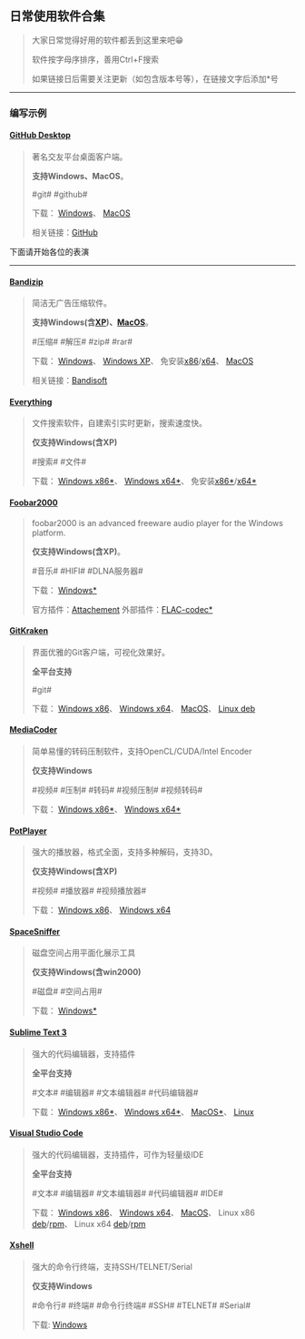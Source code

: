 ﻿## 日常使用软件合集

> 大家日常觉得好用的软件都丢到这里来吧😁
> 
> 软件按字母序排序，善用Ctrl+F搜索
> 
> 如果链接日后需要关注更新（如包含版本号等），在链接文字后添加*号

---

### 编写示例

<!--Template
↓↓↓↓↓模板，从下面一行开始复制
#### [这里写软件名称](这里写软件官网地址，优先中文，如果官网分系统，默认写Windows，其他的写简介里)

> 这里写软件简介。
> 
> 如果有特殊要求也写这里，用**加粗**。
> 
> #这里写关键词# #关键词之间记得用空格隔开#
> 
> 下载：
> [Windows x86](下载链接最好点击即可下载)、
> [Windows x64](如果分32/64就分开写)、
> [MacOS](MacOS可写App Store链接)、
> [Linux](如果链接中包含版本号等，记得文字后面加上*号，比如[Linux*]这样)
> 
> 相关链接：[这里写网站名称，没有可不写相关链接](这里写网站链接)
↑↑↑↑↑复制到上面一行为止
-->

#### [GitHub Desktop](https://desktop.github.com/)

> 著名交友平台桌面客户端。
> 
> **支持Windows、MacOS**。
> 
> #git# #github#
> 
> 下载：
> [Windows](https://central.github.com/deployments/desktop/desktop/latest/win32)、
> [MacOS](https://central.github.com/deployments/desktop/desktop/latest/darwin)
> 
> 相关链接：[GitHub](https://github.com/)

下面请开始各位的表演

---

#### [Bandizip](https://www.bandisoft.com/bandizip/)

> 简洁无广告压缩软件。
> 
> **支持Windows(含[XP](https://www.bandisoft.com/bandizip/old/))、[MacOS](https://www.bandisoft.com/bandizip.mac/)**。
> 
> #压缩# #解压# #zip# #rar#
> 
> 下载：
> [Windows](https://www.bandisoft.com/bandizip/dl.php?web)、
> [Windows XP](https://www.bandisoft.com/bandizip/dl.php?xp)、
> 免安装[x86](https://www.bandisoft.com/bandizip/dl.php?portable)/[x64](https://www.bandisoft.com/bandizip/dl.php?portable64)、
> [MacOS](https://itunes.apple.com/cn/app/id1265704574)
> 
> 相关链接：[Bandisoft](https://www.bandisoft.com/)

#### [Everything](https://www.voidtools.com/)

> 文件搜索软件，自建索引实时更新，搜索速度快。
> 
> **仅支持Windows(含XP)**
> 
> #搜索# #文件#
> 
> 下载：
> [Windows x86*](https://www.voidtools.com/Everything-1.4.1.924.x86-Setup.exe)、
> [Windows x64*](https://www.voidtools.com/Everything-1.4.1.924.x64-Setup.exe)、
> 免安装[x86*](https://www.voidtools.com/Everything-1.4.1.924.x86.zip)/[x64*](https://www.voidtools.com/Everything-1.4.1.924.x64.zip)

#### [Foobar2000](http://www.foobar2000.org/)

> foobar2000 is an advanced freeware audio player for the Windows platform. 
> 
> **仅支持Windows(含XP)**。
> 
> #音乐# #HIFI# #DLNA服务器#
> 
> 下载：
> [Windows*](http://www.foobar2000.org/getfile/da921877766ab8d9f6fe977ffa1a63d3/foobar2000_v1.4.1.exe)
> 
> 官方插件：[Attachement](http://www.foobar2000.org/components)
> 外部插件：[FLAC-codec*](https://ftp.osuosl.org/pub/xiph/releases/flac/flac-1.3.2-win.zip)

#### [GitKraken](https://www.gitkraken.com/)

> 界面优雅的Git客户端，可视化效果好。
> 
> **全平台支持**
> 
> #git#
> 
> 下载：
> [Windows x86](https://www.gitkraken.com/download/windows)、
> [Windows x64](https://www.gitkraken.com/download/windows64)、
> [MacOS](https://www.gitkraken.com/download/mac)、
> [Linux deb](https://www.gitkraken.com/download/linux-deb)

#### [MediaCoder](http://www.mediacoderhq.com/dlfull.htm)

> 简单易懂的转码压制软件，支持OpenCL/CUDA/Intel Encoder
>
> **仅支持Windows**
>
> #视频# #压制# #转码# #视频压制# #视频转码#
>
> 下载：
> [Windows x86*](http://www.mediacoderhq.com/mirrors.html?file=MediaCoder-0.8.55.exe)、
> [Windows x64*](http://www.mediacoderhq.com/mirrors.html?file=MediaCoder-x64-0.8.56.exe)

#### [PotPlayer](https://potplayer.daum.net/?lang=zh_CN)

> 强大的播放器，格式全面，支持多种解码，支持3D。
> 
> **仅支持Windows(含XP)**
> 
> #视频# #播放器# #视频播放器#
> 
> 下载：
> [Windows x86](https://t1.daumcdn.net/potplayer/PotPlayer/Version/Latest/PotPlayerSetup.exe)、
> [Windows x64](https://t1.daumcdn.net/potplayer/PotPlayer/Version/Latest/PotPlayerSetup64.exe)

#### [SpaceSniffer](http://www.uderzo.it/main_products/space_sniffer/index.html)

> 磁盘空间占用平面化展示工具
> 
> **仅支持Windows(含win2000)**
> 
> #磁盘# #空间占用#
>
> 下载：
> [Windows*](https://www.fosshub.com/SpaceSniffer.html?dwl=spacesniffer_1_3_0_2.zip)

#### [Sublime Text 3](http://www.sublimetext.com/)

> 强大的代码编辑器，支持插件
> 
> **全平台支持**
> 
> #文本# #编辑器# #文本编辑器# #代码编辑器#
> 
> 下载：
> [Windows x86*](https://download.sublimetext.com/Sublime%20Text%20Build%203176%20Setup.exe)、
> [Windows x64*](https://download.sublimetext.com/Sublime%20Text%20Build%203176%20x64%20Setup.exe)、
> [MacOS*](https://download.sublimetext.com/Sublime%20Text%20Build%203176.dmg)、
> [Linux](http://www.sublimetext.com/docs/3/linux_repositories.html)

#### [Visual Studio Code](https://code.visualstudio.com/)

> 强大的代码编辑器，支持插件，可作为轻量级IDE
> 
> **全平台支持**
> 
> #文本# #编辑器# #文本编辑器# #代码编辑器# #IDE#
> 
> 下载：
> [Windows x86](https://aka.ms/win32-user-stable)、
> [Windows x64](https://aka.ms/win32-x64-user-stable)、
> [MacOS](https://code.visualstudio.com/docs/?dv=osx)、
> Linux x86 [deb](https://code.visualstudio.com/docs/?dv=linux32_deb)/[rpm](https://code.visualstudio.com/docs/?dv=linux32_rpm)、
> Linux x64 [deb](https://code.visualstudio.com/docs/?dv=linux64_deb)/[rpm](https://code.visualstudio.com/docs/?dv=linux64_rpm)

#### [Xshell](https://www.netsarang.com/products/xsh_overview.html)

> 强大的命令行终端，支持SSH/TELNET/Serial
> 
> **仅支持Windows**
> 
> #命令行# #终端# #命令行终端# #SSH# #TELNET# #Serial#
> 
> 下载:
> [Windows](https://www.netsarang.com/download/down_form.html?code=622) 
